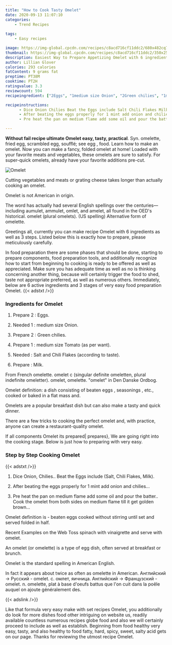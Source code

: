 ```yaml
---
title: "How to Cook Tasty Omelet"
date: 2020-09-13 11:07:10
categories:
    - Trend Recipes
    
tags:
    - Easy recipes

image: https://img-global.cpcdn.com/recipes/c8acd716cf11ddc2/680x482cq70/omelet-recipe-main-photo.jpg
thumbnail: https://img-global.cpcdn.com/recipes/c8acd716cf11ddc2/350x250cq70/omelet-recipe-main-photo.jpg
description: Easiest Way to Prepare Appetizing Omelet with 6 ingredients and 3 stages of easy cooking.
author: Lillian Glover
calories: 293 calories
fatContent: 9 grams fat
preptime: PT38M
cooktime: PT2H
ratingvalue: 3.3
reviewcount: 594
recipeingredient: ["2Eggs", "1medium size Onion", "2Green chilies", "1medium size Tomato as per want", "Salt and Chili Flakes according to taste", "Milk"]

recipeinstructions: 
      - Dice Onion Chilies Beat the Eggs include Salt Chili Flakes Milk 
      - After beating the eggs properly for 1 mint add onion and chilies 
      - Pre heat the pan on medium flame add some oil and pour the batter Cook the omelet from both sides on medium flame till it get golden brown

---
```




**Without fail recipe ultimate Omelet easy, tasty, practical**. Syn. omelette, fried egg, scrambled egg, soufflé; see egg , food. Learn how to make an omelet. Now you can make a fancy, folded omelet at home! Loaded with your favorite meats and vegetables, these omelets are sure to satisfy. For super-quick omelets, already have your favorite additions pre-cut.


![Omelet](https://img-global.cpcdn.com/recipes/c8acd716cf11ddc2/680x482cq70/omelet-recipe-main-photo.jpg "Omelet")



Cutting vegetables and meats or grating cheese takes longer than actually cooking an omelet.

Omelet is not American in origin.

The word has actually had several English spellings over the centuries—including aumulet, ammulet, omlet, and amelet, all found in the OED&#39;s historical. omelet (plural omelets). (US spelling) Alternative form of omelette.


Greetings all, currently you can make recipe Omelet with 6 ingredients as well as 3 steps. Listed below this is exactly how to prepare, please meticulously carefully.

In food preparation there are some phases that should be done, starting to prepare components, food preparation tools, and additionally recognize how to start from beginning to cooking is ready to be offered as well as appreciated. Make sure you has adequate time as well as no is thinking concerning another thing, because will certainly trigger the food to shed, taste not appropriate preferred, as well as numerous others. Immediately, below are 6 active ingredients and 3 stages of very easy food preparation Omelet.
{{< adstxt />}}

### Ingredients for Omelet


1. Prepare 2 : Eggs.

1. Needed 1 : medium size Onion.

1. Prepare 2 : Green chilies.

1. Prepare 1 : medium size Tomato (as per want).

1. Needed  : Salt and Chili Flakes (according to taste).

1. Prepare  : Milk.


From French omelette. omelet c (singular definite omeletten, plural indefinite omeletter). omelet, omelette. &#34;omelet&#34; in Den Danske Ordbog.

Omelet definition: a dish consisting of beaten eggs , seasonings , etc., cooked or baked in a flat mass and.

Omelets are a popular breakfast dish but can also make a tasty and quick dinner.

There are a few tricks to cooking the perfect omelet and, with practice, anyone can create a restaurant-quality omelet.


If all components Omelet its prepared| prepares}, We are going right into the cooking stage. Below is just how to preparing with very easy.

### Step by Step Cooking Omelet

{{< adstxt />}}


1. Dice Onion, Chilies.. Beat the Eggs include (Salt, Chili Flakes, Milk).



1. After beating the eggs properly for 1 mint add onion and chilies...



1. Pre heat the pan on medium flame add some oil and pour the batter.. Cook the omelet from both sides on medium flame till it get golden brown...




Omelet definition is - beaten eggs cooked without stirring until set and served folded in half.

Recent Examples on the Web Toss spinach with vinaigrette and serve with omelet.

An omelet (or omelette) is a type of egg dish, often served at breakfast or brunch.

Omelet is the standard spelling in American English.

In fact it appears about twice as often as omelette in American. Английский → Русский - omelet. с. омлет, яичница. Английский → Французский - omelet. n. omelette, plat à base d&#39;oeufs battus que l&#39;on cuit dans la poêle auquel on ajoute généralement des.


{{< adslink />}}

Like that formula very easy make with set recipes Omelet, you additionally do look for more dishes food other intriguing on website us, readily available countless numerous recipes globe food and also we will certainly proceed to include as well as establish. Beginning from food healthy very easy, tasty, and also healthy to food fatty, hard, spicy, sweet, salty acid gets on our page. Thanks for reviewing the utmost recipe Omelet.
